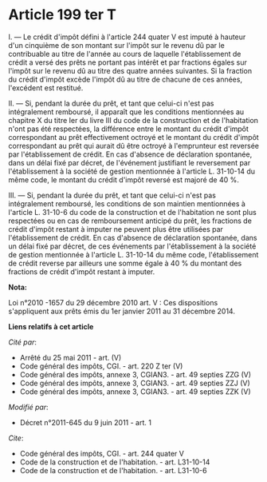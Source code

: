 # Article 199 ter T

I. ― Le crédit d'impôt défini à l'article 244 quater V est imputé à hauteur d'un cinquième de son montant sur l'impôt sur le
revenu dû par le contribuable au titre de l'année au cours de laquelle l'établissement de crédit a versé des prêts ne portant
pas intérêt et par fractions égales sur l'impôt sur le revenu dû au titre des quatre années suivantes. Si la fraction du
crédit d'impôt excède l'impôt dû au titre de chacune de ces années, l'excédent est restitué. 

II. ― Si, pendant la durée du prêt, et tant que celui-ci n'est pas intégralement remboursé, il apparaît que les conditions
mentionnées au chapitre X du titre Ier du livre III du code de la construction et de l'habitation n'ont pas été respectées,
la différence entre le montant du crédit d'impôt correspondant au prêt effectivement octroyé et le montant du crédit d'impôt
correspondant au prêt qui aurait dû être octroyé à l'emprunteur est reversée par l'établissement de crédit. En cas d'absence
de déclaration spontanée, dans un délai fixé par décret, de l'événement justifiant le reversement par l'établissement à la
société de gestion mentionnée à l'article L. 31-10-14 du même code, le montant du crédit d'impôt reversé est majoré de 40 %. 

III. ― Si, pendant la durée du prêt, et tant que celui-ci n'est pas intégralement remboursé, les conditions de son maintien
mentionnées à l'article L. 31-10-6 du code de la construction et de l'habitation ne sont plus respectées ou en cas de
remboursement anticipé du prêt, les fractions de crédit d'impôt restant à imputer ne peuvent plus être utilisées par
l'établissement de crédit. En cas d'absence de déclaration spontanée, dans un délai fixé par décret, de ces événements par
l'établissement à la société de gestion mentionnée à l'article L. 31-10-14 du même code, l'établissement de crédit reverse
par ailleurs une somme égale à 40 % du montant des fractions de crédit d'impôt restant à imputer.

**Nota:**

Loi n°2010 -1657 du 29 décembre 2010 art. V : Ces dispositions s'appliquent aux prêts émis du 1er janvier 2011 au 31 décembre
2014.

**Liens relatifs à cet article**

_Cité par_:

  - Arrêté du 25 mai 2011 - art. (V)
  - Code général des impôts, CGI. - art. 220 Z ter (V)
  - Code général des impôts, annexe 3, CGIAN3. - art. 49 septies ZZG (V)
  - Code général des impôts, annexe 3, CGIAN3. - art. 49 septies ZZJ (V)
  - Code général des impôts, annexe 3, CGIAN3. - art. 49 septies ZZK (V)

_Modifié par_:

  - Décret n°2011-645 du 9 juin 2011 - art. 1

_Cite_:

  - Code général des impôts, CGI. - art. 244 quater V
  - Code de la construction et de l'habitation. - art. L31-10-14
  - Code de la construction et de l'habitation. - art. L31-10-6
